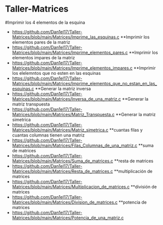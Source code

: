 # Taller-Matrices
#Imprimir los 4 elementos de la esquina
  - https://github.com/Dan1el17/Taller-Matrices/blob/main/Matrices/Imprime_las_esquinas.c
**Imprimir los elementos pares de la matriz
  - https://github.com/Dan1el17/Taller-Matrices/blob/main/Matrices/Imprime_elementos_pares.c
**Imprimir los elementos impares de la matriz
  - https://github.com/Dan1el17/Taller-Matrices/blob/main/Matrices/Imprime_elementos_impares.c
**Imprimir los elelemntos que no esten en las esquinas
  - https://github.com/Dan1el17/Taller-Matrices/blob/main/Matrices/Imprime_elementos_que_no_estan_en_las_esquinas.c
**Generar la matriz inversa
 - https://github.com/Dan1el17/Taller-Matrices/blob/main/Matrices/Inversa_de_una_matriz.c
**Generar la matriz transpuesta
  - https://github.com/Dan1el17/Taller-Matrices/blob/main/Matrices/Matriz_Transpuesta.c
**Generar la matriz simetrica
  - https://github.com/Dan1el17/Taller-Matrices/blob/main/Matrices/Matriz_simetrica.c
**cuantas filas y cuantas columnas tienen una matriz
  - https://github.com/Dan1el17/Taller-Matrices/blob/main/Matrices/Filas_Columnas_de_una_matriz.c
**suma de matrices
  - https://github.com/Dan1el17/Taller-Matrices/blob/main/Matrices/Suma_de_matrices.c
**resta de matrices
  - https://github.com/Dan1el17/Taller-Matrices/blob/main/Matrices/Resta_de_matrices.c
**multiplicación de matrices
  - https://github.com/Dan1el17/Taller-Matrices/blob/main/Matrices/Multiplicacion_de_matrices.c
**división de matrices
  - https://github.com/Dan1el17/Taller-Matrices/blob/main/Matrices/Division_de_matrices.c
**potencia de matrices
- https://github.com/Dan1el17/Taller-Matrices/blob/main/Matrices/Potencia_de_una_matriz.c
